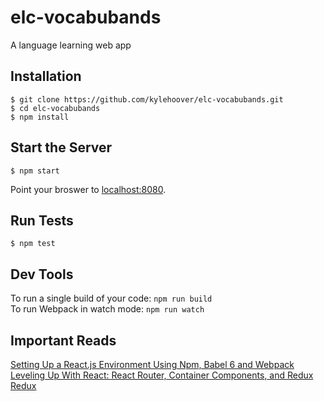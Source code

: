 # elc-vocabubands
A language learning web app

## Installation
```
$ git clone https://github.com/kylehoover/elc-vocabubands.git
$ cd elc-vocabubands
$ npm install
```

## Start the Server
```
$ npm start
```
Point your broswer to [localhost:8080](http://localhost:8080).

## Run Tests
```
$ npm test
```

## Dev Tools
To run a single build of your code: `npm run build`  
To run Webpack in watch mode: `npm run watch`

## Important Reads
[Setting Up a React.js Environment Using Npm, Babel 6 and Webpack](https://www.codementor.io/reactjs/tutorial/beginner-guide-setup-reactjs-environment-npm-babel-6-webpack)  
[Leveling Up With React: React Router, Container Components, and Redux](https://css-tricks.com/learning-react-router/)  
[Redux](http://redux.js.org/)  
